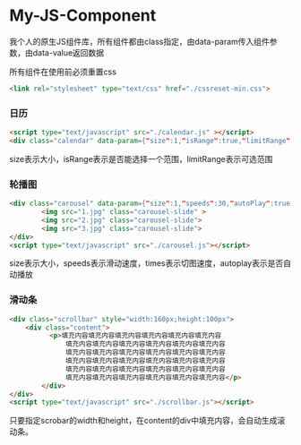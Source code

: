 # My-JS-Component
我个人的原生JS组件库，所有组件都由class指定，由data-param传入组件参数，由data-value返回数据

所有组件在使用前必须重置css

```html
<link rel="stylesheet" type="text/css" href="./cssreset-min.css">
```

### 日历

```html
<script type="text/javascript" src="./calendar.js" ></script>
<div class="calendar" data-param={"size":1,"isRange":true,"limitRange":[20180101,20180201]}>
```

size表示大小，isRange表示是否能选择一个范围，limitRange表示可选范围

### 轮播图

```html
<div class="carousel" data-param={"size":1,"speeds":30,"autoPlay":true,"times":3000}>
        <img src="1.jpg" class="carousel-slide" >
        <img src="2.jpg" class="carousel-slide">
        <img src="3.jpg" class="carousel-slide">
</div>
<script type="text/javascript" src="./carousel.js"></script>
```

size表示大小，speeds表示滑动速度，times表示切图速度，autoplay表示是否自动播放

### 滑动条

```html
<div class="scrollbar" style="width:160px;height:100px">
    <div class="content">
          <p>填充内容填充内容填充内容填充内容填充内容填充内容
              填充内容填充内容填充内容填充内容填充内容填充内容
              填充内容填充内容填充内容填充内容填充内容填充内容
              填充内容填充内容填充内容填充内容填充内容填充内容
              填充内容填充内容填充内容填充内容填充内容填充内容
              填充内容填充内容填充内容填充内容填充内容填充内容</p>
        </div>
</div>
<script type="text/javascript" src="./scrollbar.js"></script>
```

只要指定scrobar的width和height，在content的div中填充内容，会自动生成滚动条。